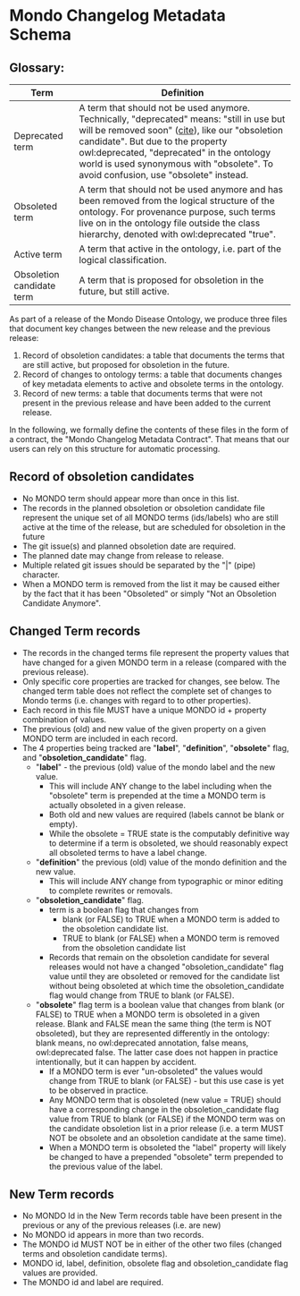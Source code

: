 # Mondo Changelog Metadata Schema 

## Glossary:

Term | Definition
-- | --
Deprecated term | A term that should not be used anymore. Technically, "deprecated" means: "still in use but will be removed soon" ([cite](https://stackoverflow.com/questions/9208091/the-difference-between-deprecated-depreciated-and-obsolete/9208164#:~:text=Deprecated%20means%20that%20it%20is,already%20out%2Dof%2Duse.)), like our "obsoletion candidate". But due to the property owl:deprecated, "deprecated" in the ontology world is used synonymous with "obsolete". To avoid confusion, use "obsolete" instead.
Obsoleted term | A term that should not be used anymore and has been removed from the logical structure of the ontology. For provenance purpose, such terms live on in the ontology file outside the class hierarchy, denoted with owl:deprecated "true".
Active term | A term that active in the ontology, i.e. part of the logical classification.
Obsoletion candidate term | A term that is proposed for obsoletion in the future, but still active.

 As part of a release of the Mondo Disease Ontology, we produce three files that document key changes between the new release and the previous release:

1.  Record of obsoletion candidates: a table that documents the terms that are still active, but proposed for obsoletion in the future.
2.  Record of changes to ontology terms: a table that documents changes of key metadata elements to active and obsolete terms in the ontology.
3.  Record of new terms: a table that documents terms that were not present in the previous release and have been added to the current release.

In the following, we formally define the contents of these files in the form of a contract, the "Mondo Changelog Metadata Contract". That means that our users can rely on this structure for automatic processing.

Record of obsoletion candidates
-------------------------------

-   No MONDO term should appear more than once in this list.
-   The records in the planned obsoletion or obsoletion candidate file represent the unique set of all MONDO terms (ids/labels) who are still active at the time of the release, but are scheduled for obsoletion in the future
-   The git issue(s) and planned obsoletion date are required.
-   The planned date may change from release to release.
-   Multiple related git issues should be separated by the "|" (pipe) character.
-   When a MONDO term is removed from the list it may be caused either by the fact that it has been "Obsoleted" or simply "Not an Obsoletion Candidate Anymore". 

Changed Term records
--------------------

-   The records in the changed terms file represent the property values that have changed for a given MONDO term in a release (compared with the previous release).
-   Only specific core properties are tracked for changes, see below. The changed term table does not reflect the complete set of changes to Mondo terms (i.e. changes with regard to to other properties).
-   Each record in this file MUST have a unique MONDO id + property combination of values.
-   The previous (old) and new value of the given property on a given MONDO term are included in each record. 
-   The 4 properties being tracked are "**label**", "**definition**", "**obsolete**" flag, and "**obsoletion_candidate**" flag. 
    - "**label**" - the previous (old) value of the mondo label and the new value. 
      - This will include ANY change to the label including when the "obsolete" term is prepended at the time a MONDO term is actually obsoleted in a given release. 
      - Both old and new values are required (labels cannot be blank or empty). 
      - While the obsolete = TRUE state is the computably definitive way to determine if a term is obsoleted, we should reasonably expect all obsoleted terms to have a label change.
    - "**definition**" the previous (old) value of the mondo definition and the new value. 
      - This will include ANY change from typographic or minor editing to complete rewrites or removals.
    - "**obsoletion_candidate**" flag.
      - term is a boolean flag that changes from 
        - blank (or FALSE) to TRUE when a MONDO term is added to the obsoletion candidate list. 
        - TRUE to blank (or FALSE) when a MONDO term is removed from the obsoletion candidate list
      - Records that remain on the obsoletion candidate for several releases would not have a changed "obsoletion_candidate" flag value until they are obsoleted or removed for the candidate list without being obsoleted at which time the obsoletion_candidate flag would change from TRUE to blank (or FALSE).
    - "**obsolete**" flag term is a boolean value that changes from blank (or FALSE) to TRUE when a MONDO term is obsoleted in a given release. Blank and FALSE mean the same thing (the term is NOT obsoleted), but they are represented differently in the ontology: blank means, no owl:deprecated annotation, false means, owl:deprecated false. The latter case does not happen in practice intentionally, but it can happen by accident. 
      - If a MONDO term is ever "un-obsoleted" the values would change from TRUE to blank (or FALSE) - but this use case is yet to be observed in practice.   
      - Any MONDO term that is obsoleted (new value = TRUE) should have a corresponding change in the obsoletion_candidate flag value from TRUE to blank (or FALSE) if the MONDO term was on the candidate obsoletion list in a prior release (i.e. a term MUST NOT be obsolete and an obsoletion candidate at the same time). 
      - When a MONDO term is obsoleted the "label" property will likely be changed to have a prepended "obsolete" term prepended to the previous value of the label.

New Term records
----------------

-   No MONDO Id in the New Term records table have been present in the previous or any of the previous releases (i.e. are new)
-   No MONDO id appears in more than two records.
-   The MONDO id MUST NOT be in either of the other two files (changed terms and obsoletion candidate terms). 
-   MONDO id, label, definition, obsolete flag and obsoletion_candidate flag values are provided. 
-   The MONDO id and label are required.